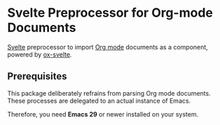 # Svelte Preprocessor for Org-mode Documents

[Svelte](https://svelte.dev/) preprocessor to import [Org mode](https://orgmode.org)
documents as a component, powered by [ox-svelte](https://github.com/RangHo/ox-svelte).

## Prerequisites

This package deliberately refrains from parsing Org mode documents.
These processes are delegated to an actual instance of Emacs.

Therefore, you need **Emacs 29** or newer installed on your system.
